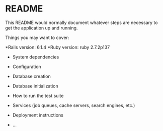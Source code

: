 # README

This README would normally document whatever steps are necessary to get the
application up and running.

Things you may want to cover:

*Rails version: 6.1.4
*Ruby version: ruby 2.7.2p137 

* System dependencies

* Configuration

* Database creation

* Database initialization

* How to run the test suite

* Services (job queues, cache servers, search engines, etc.)

* Deployment instructions

* ...
